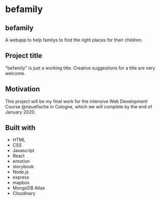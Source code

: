 # befamily

## befamily

A webapp to help familys to find the right places for their children.

## Project title

"befamily" is just a working title. Creative suggestions for a title are very welcome.

## Motivation

This project will be my final work for the intensive Web Development Course @neuefische in Cologne, which we will complete by the end of January 2020.

## Built with

- HTML
- CSS
- Javascript
- React
- emotion
- storybook
- Node.js
- express
- mapbox
- MongoDB Atlas
- Cloudinary
